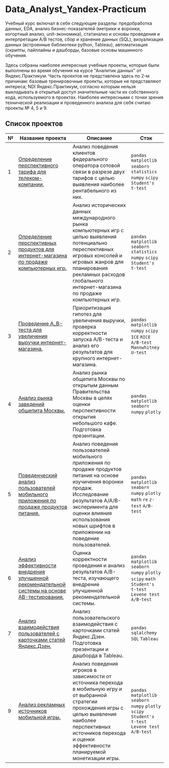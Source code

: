 # Data_Analyst_Yandex-Practicum

Учебный курс включал в себя следующие разделы: предобработка данных, EDA, анализ бизнес-показателей (метрики и воронки, когортный анализ, unit-экономика), статанализ и основы проведения и интерпретации А/В тестов, сбор и хранение данных (SQL), визуализация данных (встроенные библиотеки python, Tableau), автоматизация (скрипты, пайплайны и дашборды, базовые основы машинного обучения.

Здесь собраны наиболее интересные учебные проекты, которые были выполнены во время обучения на курсе "Аналитик данных" от Яндекс.Практикум. Часть проектов не представлена здесь по 2-м причинам: базовые тренировочные проекты, которые не представляют интереса; NDI Яндекс.Практикум, согласно которым нельзя выкладывать в открытый доступ значительные части их собственного кода, используемого в проектах.
Наиболее интересными с точки зрения технической реализации и проведенного анализа для себя считаю проекты № 4, 5 и 9.

## Список проектов

№ | Название проекта | Описание | Cтэк
| --- | --- | ---  | ---
1 | [Определение перспективного тарифа для телеком-компании.](https://github.com/Marie-Miki/Data_Analyst_Yandex-Practicum/tree/main/1_Identifying%20optimal%20tariff%20telecom%20company) | Анализ поведения клиентов федерального оператора сотовой связи в разрезе двух тарифов с целью выявления наиболее рентабельного из них. | ` pandas ` ` matplotlib seaborn ` ` statistics`  ` numpy `  ` scipy `  ` Student's t-test `      
2 | [Определение перспективных продуктов для интернет-магазина по продаже компьютерных игр.](https://github.com/Marie-Miki/Data_Analyst_Yandex-Practicum/tree/main/2_Identifying%20promising%20products%20online%20store%20computer%20games) | Анализ исторических данных международного рынка компьютерных игр с целью выявления потенциально переспективных игровых консолей и игровых жанров для планирования рекламных расходов глобального интернет-магазина по продаже компьютерных игр. | ` pandas ` ` matplotlib ` ` seaborn ` ` statistics ` ` numpy `  ` scipy `  ` Student's t-test `     
3 | [Проведение A_B-теста для увеличения выручки интернет-магазина.](https://github.com/Marie-Miki/Data_Analyst_Yandex-Practicum/tree/main/3_A-B%20test%20increase%20revenue%20online%20store) | Приоритизация гипотез для увеличения выручки, проверка корректности запуска A/B-теста и анализ его результатов для крупного интернет-магазина. |  ` pandas ` ` matplotlib ` ` numpy ` ` scipy ` ` ICE ` ` RICE ` ` A/B-test ` ` Mannwhitney U-test ` 
4 | [Анализ рынка заведений общепита Москвы.](https://github.com/Marie-Miki/Data_Analyst_Yandex-Practicum/tree/main/4_Analysis%20Moscow%20catering%20market) | Анализ рынка общепита Москвы по открытым данным Правительства Москвы в целях оценки перспективности открытия небольшого кафе. Подготовка презентации. | ` pandas ` ` matplotlib ` ` seaborn ` ` numpy ` ` plotly `    
5 | [Поведенческий анализ пользователей мобильного приложения по продаже продуктов питания.](https://github.com/Marie-Miki/Data_Analyst_Yandex-Practicum/tree/main/5_Behavioural%20analysis%20selling%20food) | Анализ поведения пользователей мобильного приложения по продаже продуктов питания на основе изучичения воронки продаж. Исследование результатов A/A/B-эксперимента для оценки влияния использования новых шрифтов в приложении на поведение пользователей. | ` pandas ` ` matplotlib ` ` seaborn ` ` numpy ` ` plotly ` ` math `  ` re `  ` z-test `  ` A/B-test `
6 | [Анализ эффективности внедрения улучшенной рекомендательной системы на основе AB-тестирования.](https://github.com/Marie-Miki/Data_Analyst_Yandex-Practicum/tree/main/6_Analysis%20effectiveness%20implementation%20new%20recomender%20system) | Оценка корректности проведения и анализ результатов A/B-теста, изучающего внедрение улучшенной рекомендательной системы. | ` pandas ` ` matplotlib ` ` seaborn ` ` numpy ` ` plotly ` ` scipy ` ` math `  ` Student's t-test ` ` Levene test `  ` A/B-test `   
7 | [Анализ взаимодействия пользователей с карточками статей Яндекс.Дзен.](https://github.com/Marie-Miki/Data_Analyst_Yandex-Practicum/tree/main/7_Analysis%20user%20interaction%20Yandex.Zen%20article%20cards)| Анализ пользовательского взаимодействия с карточками статей Яндекс.Дзен. Подготовка презентации и дашборда в Tableau. | ` pandas `  ` sqlalchemy `  ` SQL `  ` Tableau ` 
9 | [Анализ рекламных источников мобильной игры.](https://github.com/Marie-Miki/Data_Analyst_Yandex-Practicum/tree/main/9_Analyze%20advertising%20sources%20game%20dev)| Анализ поведения игроков в зависимости от источника перехода в мобильную игру и от выбранной стратегии прохождения игры с целью выявления наиболее перспективных источников перехода и оценки эффективности планируемой монетизации игры. | ` pandas ` ` matplotlib ` ` seaborn ` ` numpy ` ` plotly ` ` scipy ` ` Student's t-test ` ` Levene test `  ` A/B-test `


